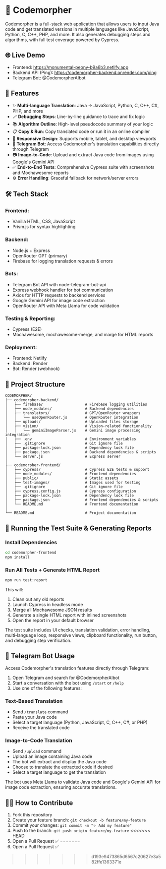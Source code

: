 # 📘 Codemorpher

Codemorpher is a full-stack web application that allows users to input Java code and get translated versions in multiple languages like JavaScript, Python, C, C++, PHP, and more. It also generates debugging steps and algorithms, with full test coverage powered by Cypress.

## 🌐 Live Demo

- Frontend: https://monumental-peony-b9a6b3.netlify.app
- Backend API (Ping): https://codemorpher-backend.onrender.com/ping
- Telegram Bot: @CodemorpherAIbot

## 🚀 Features

- ✨ **Multi-language Translation**: Java → JavaScript, Python, C, C++, C#, PHP, and more  
- 🪄 **Debugging Steps**: Line-by-line guidance to trace and fix logic  
- 📚 **Algorithm Outline**: High-level pseudocode summary of your logic  
- 📋 **Copy & Run**: Copy translated code or run it in an online compiler  
- 📱 **Responsive Design**: Supports mobile, tablet, and desktop viewports  
- 🤖 **Telegram Bot**: Access Codemorpher's translation capabilities directly through Telegram
- 📷 **Image-to-Code**: Upload and extract Java code from images using Google's Gemini API
- ✅ **End-to-End Tests**: Comprehensive Cypress suite with screenshots and Mochawesome reports  
- ⚙️ **Error Handling**: Graceful fallback for network/server errors

## 🛠️ Tech Stack

### Frontend:
- Vanilla HTML, CSS, JavaScript  
- Prism.js for syntax highlighting

### Backend:
- Node.js + Express  
- OpenRouter GPT (primary) 
- Firebase for logging translation requests & errors

### Bots:
- Telegram Bot API with node-telegram-bot-api
- Express webhook handler for bot communication
- Axios for HTTP requests to backend services
- Google Gemini API for image code extraction
- OpenRouter API with Meta Llama for code validation

### Testing & Reporting:
- Cypress (E2E)  
- Mochawesome, mochawesome-merge, and marge for HTML reports

### Deployment:
- Frontend: Netlify  
- Backend: Render
- Bot: Render (webhook)

## 📂 Project Structure

```
CODEMORPHER/
├── codemorpher-backend/
│   ├── firebase/                   # Firebase logging utilities
│   ├── node_modules/               # Backend dependencies
│   ├── translators/                # GPT/OpenRouter wrappers
│   │   └── useOpenRouter.js        # OpenRouter integration
│   ├── uploads/                    # Uploaded files storage
│   ├── vision/                     # Vision-related functionality
│   │   └── geminiImageParser.js    # Gemini image processing integration
│   ├── .env                        # Environment variables
│   ├── .gitignore                  # Git ignore file
│   ├── package-lock.json           # Dependency lock file
│   ├── package.json                # Backend dependencies & scripts
│   └── server.js                   # Express server
│
├── codemorpher-frontend/
│   ├── cypress/                    # Cypress E2E tests & support
│   ├── node_modules/               # Frontend dependencies
│   ├── public/                     # Static assets
│   ├── test-images/                # Images used for testing
│   ├── .gitignore                  # Git ignore file
│   ├── cypress.config.js           # Cypress configuration
│   ├── package-lock.json           # Dependency lock file
│   ├── package.json                # Frontend dependencies & scripts
│   └── README.md                   # Frontend documentation
│
└── README.md                       # Project documentation
```

## 🧪 Running the Test Suite & Generating Reports

### Install Dependencies
```bash
cd codemorpher-frontend
npm install
```

### Run All Tests + Generate HTML Report
```bash
npm run test:report
```

This will:

1. Clean out any old reports
2. Launch Cypress in headless mode
3. Merge all Mochawesome JSON results
4. Generate a single HTML report with inlined screenshots
5. Open the report in your default browser

The test suite includes UI checks, translation validation, error handling, multi-language loop, responsive views, clipboard functionality, run button, and debugging step verification.

## 🤖 Telegram Bot Usage

Access Codemorpher's translation features directly through Telegram:

1. Open Telegram and search for @CodemorpherAIbot
2. Start a conversation with the bot using `/start` or `/help`
3. Use one of the following features:

### Text-Based Translation
- Send `/translate` command
- Paste your Java code
- Select a target language (Python, JavaScript, C, C++, C#, or PHP)
- Receive the translated code

### Image-to-Code Translation
- Send `/upload` command
- Upload an image containing Java code
- The bot will extract and display the Java code
- Choose to translate the extracted code if desired
- Select a target language to get the translation

The bot uses Meta Llama to validate Java code and Google's Gemini API for image code extraction, ensuring accurate translations.

## 🧑‍💻 How to Contribute

1. Fork this repository
2. Create your feature branch: `git checkout -b feature/my-feature`
3. Commit your changes: `git commit -m "✨ Add my feature"`
4. Push to the branch: `git push origin feature/my-feature`
<<<<<<< HEAD
5. Open a Pull Request ✅
=======
5. Open a Pull Request ✅
>>>>>>> d193e9473865d6567c20627e3a582ffe1363371e
